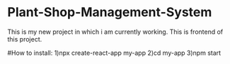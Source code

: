 # Plant-Shop-Management-System
This is my new project in which i am currently working. This is frontend of this project.

#How to install:
1)npx create-react-app my-app
2)cd my-app
3)npm start

